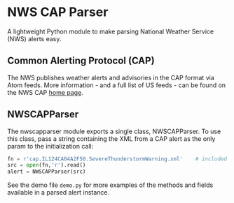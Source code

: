 # NWS CAP Parser

A lightweight Python module to make parsing National Weather Service (NWS) alerts easy.

##  Common Alerting Protocol (CAP)

The NWS publishes weather alerts and advisories in the CAP format via Atom feeds. More information - and a 
full list of US feeds - can be found on the NWS CAP [home page](http://alerts.weather.gov/).

## NWSCAPParser

The nwscapparser module exports a single class, NWSCAPParser. To use this class, pass a string containing the
XML from a CAP alert as the only param to the initialization call:
```python
fn = r'cap.IL124CA04A2F50.SevereThunderstormWarning.xml'	# included (actual) alert
src = open(fn,'r').read()
alert = NWSCAPParser(src)
```

See the demo file `demo.py` for more examples of the methods and fields available in a parsed alert instance.
